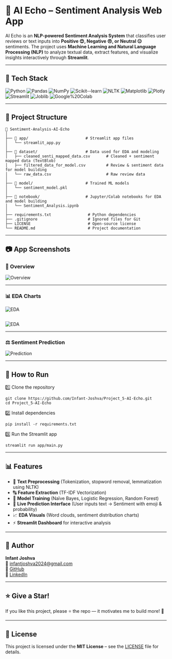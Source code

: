 
# 💬 AI Echo – Sentiment Analysis Web App

AI Echo is an **NLP-powered Sentiment Analysis System** that classifies user reviews or text inputs into **Positive 😊, Negative 😠, or Neutral 😐** sentiments.
The project uses **Machine Learning and Natural Language Processing (NLP)** to analyze textual data, extract features, and visualize insights interactively through **Streamlit**.

---

## 🔧 Tech Stack

![Python](https://img.shields.io/badge/Python-3.8%2B-gray?logo=python&logoColor=white&labelColor=3776AB)
![Pandas](https://img.shields.io/badge/Pandas-Data%20Processing-gray?logo=pandas&logoColor=white&labelColor=150458)
![NumPy](https://img.shields.io/badge/NumPy-Numerical%20Computing-gray?logo=numpy&logoColor=white&labelColor=013243)
![Scikit--learn](https://img.shields.io/badge/Scikit--learn-ML%20Models-gray?logo=scikit-learn&logoColor=white&labelColor=f89939)
![NLTK](https://img.shields.io/badge/NLTK-Text%20Processing-gray?logo=nltk&logoColor=white&labelColor=154D2E)
![Matplotlib](https://img.shields.io/badge/Matplotlib-Visualization-gray?logo=plotly&logoColor=white&labelColor=11557c)
![Plotly](https://img.shields.io/badge/Plotly-Interactive%20Charts-gray?logo=plotly&logoColor=white&labelColor=3F4F75)
![Streamlit](https://img.shields.io/badge/Streamlit-Web%20App-gray?logo=streamlit&logoColor=white&labelColor=FF4B4B)
![Joblib](https://img.shields.io/badge/Joblib-Model%20Serialization-gray?logo=python&logoColor=white&labelColor=3776AB)
![Google%20Colab](https://img.shields.io/badge/Google%20Colab-Notebook-gray?logo=google-colab&logoColor=white&labelColor=f9ab00)


---

## 📁 Project Structure

```
📂 Sentiment-Analysis-AI-Echo
│
├── 📁 app/                         # Streamlit app files
│   └── streamlit_app.py
│
├── 📁 dataset/                     # Data used for EDA and modeling
│   ├── cleaned_senti_mapped_data.csv       # Cleaned + sentiment mapped data (TextBlob)
│   ├── filtered_data_for_model.csv         # Review & sentiment data for model building
│   └── raw_data.csv                        # Raw review data
│
├── 📁 model/                       # Trained ML models
│   └── sentiment_model.pkl
│
├── 📁 notebook/                    # Jupyter/Colab notebooks for EDA and model building
│   └── Sentiment_Analysis.ipynb
│
├── requirements.txt                # Python dependencies
├── .gitignore                      # Ignored files for Git
├── LICENSE                         # Open-source license
└── README.md                       # Project documentation
```

---

## 📷 App Screenshots

### 📄 Overview
![Overview](https://github.com/user-attachments/assets/62d287af-c1d6-4505-b1dc-59c9e094ddb1)

---

### 📊 EDA Charts
![EDA](https://github.com/user-attachments/assets/1ab8699b-e7ec-4185-b5e8-9fc1568b7483)

##
![EDA](https://github.com/user-attachments/assets/16b209a6-0235-4715-8ac0-1291b757c069)

---

### ⚖️ Sentiment Prediction
![Prediction](https://github.com/user-attachments/assets/af405f62-5d66-4b04-9fc4-ca40a402b883)

---

## 🚀 How to Run

1️⃣ Clone the repository  
```
git clone https://github.com/Infant-Joshva/Project_5-AI-Echo.git
cd Project_5-AI-Echo
```

2️⃣ Install dependencies  
```
pip install -r requirements.txt
```

3️⃣ Run the Streamlit app  
```
streamlit run app/main.py
```

---

## 📊 Features

- 🧹 **Text Preprocessing** (Tokenization, stopword removal, lemmatization using NLTK)
- 🔠 **Feature Extraction** (TF-IDF Vectorization)
- 🧮 **Model Training** (Naïve Bayes, Logistic Regression, Random Forest)
- 💬 **Live Prediction Interface** (User inputs text → Sentiment with emoji & probability)
- 📈 **EDA Visuals** (Word clouds, sentiment distribution charts)
- ⚡ **Streamlit Dashboard** for interactive analysis

---

## 👤 Author

**Infant Joshva**  
📧 infantjoshva2024@gmail.com  
🐙 [GitHub](https://github.com/Infant-Joshva)  
🔗 [LinkedIn](https://www.linkedin.com/in/infant-joshva)

---

## ⭐ Give a Star!

If you like this project, please ⭐ the repo — it motivates me to build more! 🚀

---

## 📜 License

This project is licensed under the **MIT License** – see the [LICENSE](LICENSE) file for details.
